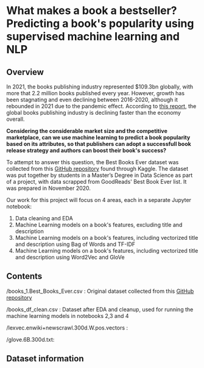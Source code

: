 # What makes a book a bestseller? Predicting a book's popularity using supervised machine learning and NLP
## Overview

In 2021, the books publishing industry represented $109.3bn globally, with more that 2.2 million books published every year. However, growth has been stagnating and even declining between 2016-2020, although it rebounded in 2021 due to the pandemic effect. According to [this report](https://www.ibisworld.com/global/market-size/global-book-publishing/), the global books publishing industry is declining faster than the economy overall. 

**Considering the considerable market size and the competitive marketplace, can we use machine learning to predict a book popularity based on its attributes, so that publishers can adopt a successfull book release strategy and authors can boost their book's success?**

To attempt to answer this question, the Best Books Ever dataset was collected from this [GitHub repository](https://github.com/scostap/goodreads_bbe_dataset) found through Kaggle. The dataset was put together by students in a Master’s Degree in Data Science as part of a project, with data scrapped from GoodReads' Best Book Ever list. It was prepared in November 2020.

Our work for this project will focus on 4 areas, each in a separate Jupyter notebook:

1. Data cleaning and EDA
2. Machine Learning models on a book's features, excluding title and description
3. Machine Learning models on a book's features, including vectorized title and description using Bag of Words and TF-IDF
4. Machine Learning models on a book's features, including vectorized title and description using Word2Vec and GloVe

## Contents

/books_1.Best_Books_Ever.csv : Original dataset collected from this [GitHub repository](https://github.com/scostap/goodreads_bbe_dataset)

/books_df_clean.csv : Dataset after EDA and cleanup, used for running the machine learning models in notebooks 2,3 and 4

/lexvec.enwiki+newscrawl.300d.W.pos.vectors : 

/glove.6B.300d.txt: 

## Dataset information

